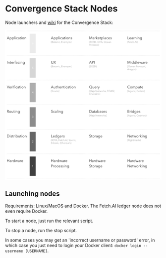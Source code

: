 # Convergence Stack Nodes

Node launchers and [wiki](https://github.com/OutlierVentures/Convergence-Stack-Nodes/wiki) for the Convergence Stack:

![The Convergence Stack](./convergencestack.png)

## Launching nodes

Requirements: Linux/MacOS and Docker. The Fetch.AI ledger node does not even require Docker.

To start a node, just run the relevant script.

To stop a node, run the stop script.

In some cases you may get an 'incorrect username or password' error, in which case you just need to login your Docker client: `docker login --username [USERNAME]`.
